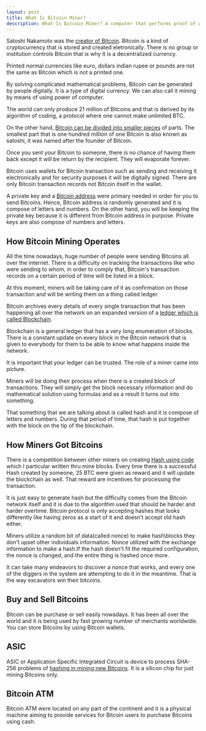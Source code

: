 ```yaml
---
layout: post
title: What Is Bitcoin Miner?
description: What Is Bitcoin Miner? A computer that performs proof of work.
---
```


<p>Satoshi Nakamoto was the <a href="/bitcoin-predictions-from-reserve-bank-of-india">creator of Bitcoin</a>. Bitcoin is a kind of cryptocurrency that is stored and created eletronically. There is no group or institution controls Bitcoin that is why it is a decentralized currency. </p>

<p>Printed normal currencies like euro, dollars indian rupee or pounds are not the same as Bitcoin which is not a printed one.</p>

<p>By solving complicated mathematical problems, Bitcoin can be generated by people digitally. It is a type of digital currency. We can also call it mining by means of using power of computer. </p>

<p>The world can only produce 21 million of Bitcoins and that is derived by its algorithm of coding, a protocol where one cannot make unlimited BTC. </p>

<p>On the other hand, <a href="/why-bitcoin-bill-of-north-dakota-is-failure">Bitcoin can be divided into smaller pieces</a> of parts. The smallest part that is one hundred million of one Bitcoin is also known as satoshi, it was named after the founder of Bitcoin.</p>

<p>Once you sent your Bitcoin to someone, there is no chance of having them back except it will be return by the recipient. They will evaporate forever.</p>

<p>Bitcoin uses wallets for Bitcoin transaction such as sending and receiving it electronically and for security purposes it will be digitally signed. There are only Bitcoin transaction records not Bitcoin itself in the wallet.</p>

<p>A private key and a <a href="/beijing-threatens-shut-down-bitcoin-exchanges">Bitcoin address</a> were primary needed in order for you to send Bitcoins. Hence, Bitcoin address is randomly generated and it is compose of letters and numbers. On the other hand, you will be keeping the private key because it is different from Bitcoin address in purpose. Private keys are also compose of numbers and letters.</p>

<h2>How Bitcoin Mining Operates</h2>

<p>All the time nowadays, huge number of people were sending Bitcoins all over the internet. There is a difficulty on tracking the transactions like who were sending to whom, in order to comply that, Bitcoin's transaction records on a certain period of time will be listed in a block.</p>

<p>At this moment, miners will be taking care of it as confirmation on those transaction and will be writing them on a thing called ledger.</p>

<p>Bitcoin archives every details of every single transaction that has been happening all over the network on an expanded version of a <a href="/bitcoin-gambling-investments-512">ledger which is called Blockchain</a>.</p>

<p>Blockchain is a general ledger that has a very long enumeration of blocks. There is a constant update on every block in the Bitcoin network that is given to everybody for them to be able to know what happens inside the network.</p>

<p>It is important that your ledger can be trusted. The role of a miner came into picture.</p>

<p>Miners will be doing their process when there is a created block of transactions. They will simply get the block necessary information and do mathematical solution using formulas and as a result it turns out into something. </p>

<p>That something that we are talking about is called hash and it is compose of letters and numbers. During that period of time, that hash is put together with the block on the tip of the blockchain.</p>

<h2>How Miners Got Bitcoins</h2>

<p>There is a competition between other miners on creating <a href="/bitcoinminer/blob/gh-pages/_posts/2017-02-14-irb-warns-against-bitcoin-breaks-usd-1000">Hash using code</a> which I particular written thru mine blocks. Every time there is a successful Hash created by someone, 25 BTC were given as reward and it will update the blockchain as well. That reward are incentives for processing the transaction.</p>

<p>It is just easy to generate hash but the difficulty comes from the Bitcoin network itself and it is due to the algorithm used that should be harder and harder overtime. Bitcoin protocol is only accepting hashes that looks differently like having zeros as a start of it and doesn’t accept old hash either.</p>

<p>Miners utilize a random bit of data(called nonce) to make hash\blocks they don't upset other individuals information. Nonce utilized with the exchange information to make a hash.If the hash doesn't fit the required configuration, the nonce is changed, and the entire thing is hashed once more. </p>

<p>It can take many endeavors to discover a nonce that works, and every one of the diggers in the system are attempting to do it in the meantime. That is the way excavators win their bitcoins.</p>

<h2>Buy and Sell Bitcoins</h2>

<p>Bitcoin can be purchase or sell easily nowadays. It has been all over the world and it is being used by fast growing number of merchants worldwide. You can store Bitcoins by using Bitcoin wallets.</p>

<h2>ASIC</h2>

<p>ASIC or Application Specific Integrated Circuit is device to process SHA-256 problems of <a href="/what-is-bitcoin-mining-and-how-to-be-a-bitcoin-miner">hashing in mining new Bitcoins</a>. It is a silicon chip for just mining Bitcoins only.</p>

<h2>Bitcoin ATM</h2>

<p>Bitcoin ATM were located on any part of the continent and it is a physical machine aiming to provide services for Bitcoin users to purchase Bitcoins using cash.</p>


